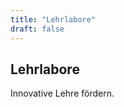 ```yaml
---
title: "Lehrlabore"
draft: false
---
```


<section>
    <div class="section-title">
        <h2>Lehrlabore</h2>
        <p>Innovative Lehre fördern.</p>
    </div>
    </section>